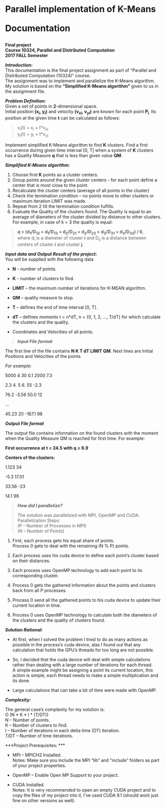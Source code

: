 <h1>Parallel implementation of K-Means

Documentation</h1>


**Final project**  
**Course 10324, Parallel and Distributed Computation**  
**2017 FALL Semester**


***Introduction:***  
This documentation is the final project assignment as part of “Parallel and Distributed Computation (10324)” course.  
The assignment was to implement and parallelize the K-Means algorithm.  
My solution is based on the **“Simplified K-Means algorithm”** given to us in the assignment file.


***Problem Definition:***  
Given a set of points in **2**-dimensional space.  
Initial position **(x<sub>i</sub>, y<sub>i</sub>)** and velocity **(v<sub>xi</sub>, v<sub>yi</sub>)** are known for each point **P<sub>i</sub>**<sub>.</sub> Its position at the given time **t** can be calculated as follows:  


> x<sub>i</sub>(t) = x<sub>i</sub> + t\*v<sub>xi</sub>  
> y<sub>i</sub>(t) = y<sub>i</sub> + t\*v<sub>yi</sub>

Implement simplified K-Means algorithm to find **K** clusters. Find a first occurrence during given time interval \[0, T\] when a system of **K** clusters has a Quality Measure **q** that is less than given value **QM**.


***Simplified K-Means algorithm:***  
1.  Choose first **K** points as a cluster centers.
2.  Group points around the given cluster centers - for each point
    define a center that is most close to the point.
3.  Recalculate the cluster centers (average of all points in
    the cluster)
4.  Check the termination condition – no points move to other clusters
    or maximum iteration LIMIT was made.
5.  Repeat from 2 till the termination condition fulfills.
6.  Evaluate the Quality of the clusters found. The Quality is equal to
    an average of diameters of the cluster divided by distance to
    other clusters. For example, in case of k = 3 the quality is equal:  
> **q = (d<sub>1</sub>/D<sub>12</sub> + d<sub>1</sub>/D<sub>13</sub> + d<sub>2</sub>/D<sub>21</sub> + d<sub>2</sub>/D<sub>23</sub> + d<sub>3</sub>/D<sub>31</sub> + d<sub>3</sub>/D<sub>32</sub>) / 6**,  
> where d<sub>i</sub> is a diameter of cluster **i** and D<sub>ij</sub> is a distance between centers of cluster **i** and cluster **j**.


***Input data and Output Result of the project:***  
You will be supplied with the following data

-   **N** - number of points.

-   **K** - number of clusters to find.

-   **LIMIT** – the maximum number of iterations for K-MEAN algorithm.

-   **QM** – quality measure to stop.

-   **T** – defines the end of time interval \[0, T\].

-   **dT** – defines moments t = n\*dT, n = {0, 1, 2, …, T/dT} for which
    calculate the clusters and the quality.

-   Coordinates and Velocities of all points.

> <span id="_Hlk509228352" class="anchor"></span>***Input File format***

The first line of the file contains **N K T dT LIMIT QM**. Next lines
are Initial Positions and Velocities of the points

*For example:*

5000 4 30 0.1 2000 7.3

2.3 4. 5 6. 55 -2.3

76.2 -3.56 50.0 12

…

45.23 20 -167.1 98

***Output File format***

The output file contains information on the found clusters with the
moment when the Quality Measure QM is reached for first time. For
example:

**First occurrence at t = 24.5 with q = 6.9**

**Centers of the clusters:**

1.123 34

-5.3 17.01

33.56 -23

14.1 98

> ***How did I parallelize?***
>
> The solution was parallelized with MPI, OpenMP and CUDA.  
> Parallelization Steps:  
> (P – Number of Processes in MPI)  
> (N – Number of Points)

1.  First, each process gets his equal share of points.  
    Process 0 gets to deal with the remaining (N % P) points.

2.  Each process uses his cuda device to define each point’s cluster
    based on their distances.

3.  Each process uses OpenMP technology to add each point to its
    corresponding cluster.

4.  Process 0 gets the gathered information about the points and
    clusters back from all P processes.

5.  Process 0 send all the gathered points to his cuda device to update
    their current location in time.

6.  Process 0 uses OpenMP technology to calculate both the diameters of
    the clusters and the quality of clusters found.

***Solution Rational:***

-   At first, when I solved the problem I tried to do as many actions as
    possible in the process’s cuda device, alas I found out that any
    calculation that holds the GPU’s threads for too long are
    not possible.

-   So, I decided that the cuda device will deal with simple
    calculations rather than dealing with a large number of iterations
    for each thread.  
    A simple example might be assigning a point its current location,
    this action is simple, each thread needs to make a simple
    multiplication and its done.

-   Large calculations that can take a bit of time were made
    with OpenMP.

***Complexity:***

The general case’s complexity for my solution is:  
O (N \* K \* I \* (T/DT))  
N – Number of points.  
K – Number of clusters to find.  
I – Number of iterations in each delta time (DT) iteration.  
T/DT – Number of time iterations.

***Project Prerequisites: ***

-   MPI – MPICH2 Installed.  
    Notes: Make sure you include the MPI “lib” and “include” folders as
    part of your project properties.

-   OpenMP – Enable Open MP Support to your project.

-   CUDA Installed.  
    Notes: It is very recommended to open an empty CUDA project and to
    copy the files of my project into it, I’ve used CUDA 9.1 (should
    work just fine on other versions as well).

